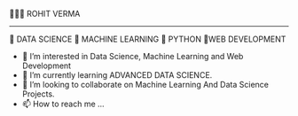 
👩🏻‍💻 ROHIT VERMA
___________________________________________________________________________________________________________________________________________________________________________________

🔻 DATA SCIENCE 🔻 MACHINE LEARNING 🔻 PYTHON 🔻WEB DEVELOPMENT
- 👀 I’m interested in Data Science, Machine Learning and Web Development 
- 🌱 I’m currently learning ADVANCED DATA SCIENCE.
- 💞️ I’m looking to collaborate on Machine Learning And Data Science Projects.
- 📫 How to reach me ...

<!---
kumar9625/kumar9625 is a ✨ special ✨ repository because its `README.md` (this file) appears on your GitHub profile.
You can click the Preview link to take a look at your changes.
--->
